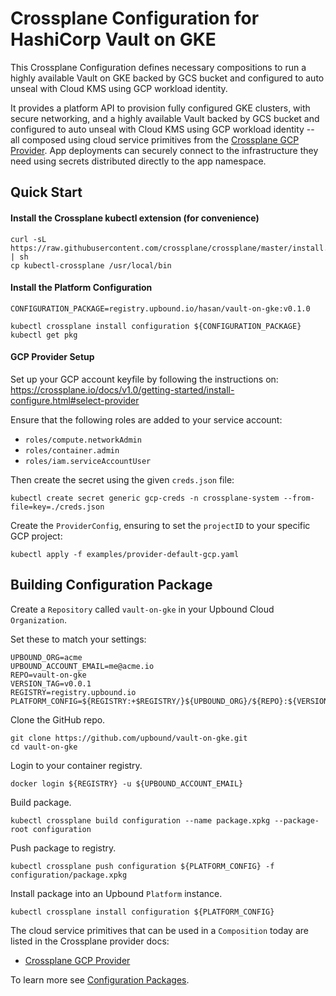 # Crossplane Configuration for HashiCorp Vault on GKE

This Crossplane Configuration defines necessary compositions
to run a highly available Vault on GKE backed by GCS bucket and configured to
auto unseal with Cloud KMS using GCP workload identity.

It provides a platform API to provision fully configured GKE clusters,
with secure networking, and a highly available Vault backed by GCS bucket and
configured to auto unseal with Cloud KMS using GCP workload identity -- all
composed using cloud service primitives from the [Crossplane GCP
Provider](https://doc.crds.dev/github.com/crossplane/provider-gcp). App
deployments can securely connect to the infrastructure they need using
secrets distributed directly to the app namespace.

## Quick Start

#### Install the Crossplane kubectl extension (for convenience)

```console
curl -sL https://raw.githubusercontent.com/crossplane/crossplane/master/install.sh | sh
cp kubectl-crossplane /usr/local/bin
```

#### Install the Platform Configuration

```console
CONFIGURATION_PACKAGE=registry.upbound.io/hasan/vault-on-gke:v0.1.0

kubectl crossplane install configuration ${CONFIGURATION_PACKAGE}
kubectl get pkg
```

#### GCP Provider Setup

Set up your GCP account keyfile by following the instructions on:
https://crossplane.io/docs/v1.0/getting-started/install-configure.html#select-provider

Ensure that the following roles are added to your service account:

* `roles/compute.networkAdmin`
* `roles/container.admin`
* `roles/iam.serviceAccountUser`

Then create the secret using the given `creds.json` file:

```console
kubectl create secret generic gcp-creds -n crossplane-system --from-file=key=./creds.json
```

Create the `ProviderConfig`, ensuring to set the `projectID` to your specific GCP project:

```console
kubectl apply -f examples/provider-default-gcp.yaml
```

## Building Configuration Package

Create a `Repository` called `vault-on-gke` in your Upbound Cloud `Organization`.

Set these to match your settings:

```console
UPBOUND_ORG=acme
UPBOUND_ACCOUNT_EMAIL=me@acme.io
REPO=vault-on-gke
VERSION_TAG=v0.0.1
REGISTRY=registry.upbound.io
PLATFORM_CONFIG=${REGISTRY:+$REGISTRY/}${UPBOUND_ORG}/${REPO}:${VERSION_TAG}
```

Clone the GitHub repo.

```console
git clone https://github.com/upbound/vault-on-gke.git
cd vault-on-gke
```

Login to your container registry.

```console
docker login ${REGISTRY} -u ${UPBOUND_ACCOUNT_EMAIL}
```

Build package.

```console
kubectl crossplane build configuration --name package.xpkg --package-root configuration
```

Push package to registry.

```console
kubectl crossplane push configuration ${PLATFORM_CONFIG} -f configuration/package.xpkg
```

Install package into an Upbound `Platform` instance.

```console
kubectl crossplane install configuration ${PLATFORM_CONFIG}
```

The cloud service primitives that can be used in a `Composition` today are
listed in the Crossplane provider docs:

* [Crossplane GCP Provider](https://doc.crds.dev/github.com/crossplane/provider-gcp)

To learn more see [Configuration
Packages](https://crossplane.io/docs/v0.14/getting-started/package-infrastructure.html).
